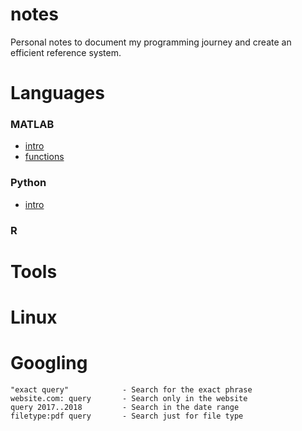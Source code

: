 # notes
Personal notes to document my programming journey and create an efficient reference system.

# Languages

### MATLAB
- [intro](./topics/matlab_intro.md)
- [functions](./topics/matlab_functions.md)

### Python
- [intro](./topics/py_intro.md)

### R

# Tools

# Linux


# Googling

```
"exact query"            - Search for the exact phrase
website.com: query       - Search only in the website
query 2017..2018         - Search in the date range
filetype:pdf query       - Search just for file type
```
